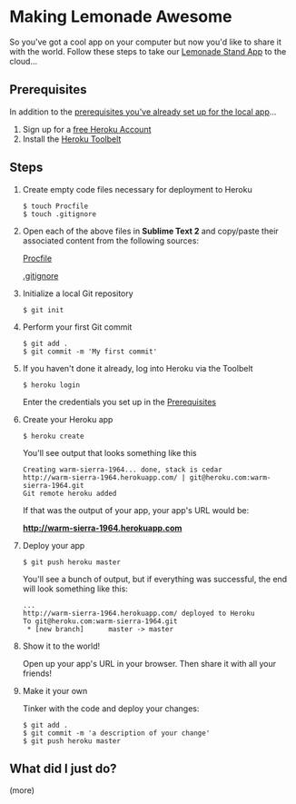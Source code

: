 # Making Lemonade Awesome

So you've got a cool app on your computer but now you'd like to share it with the world.  Follow these steps to take our [Lemonade Stand App](https://github.com/TargetRAD/lemonade-app) to the cloud...

## Prerequisites

In addition to the [prerequisites you've already set up for the local app](https://github.com/TargetRAD/lemonade-app#prerequisites)...

1. Sign up for a [free Heroku Account](https://id.heroku.com/signup/www-header)
1. Install the [Heroku Toolbelt](https://toolbelt.heroku.com/)

## Steps

1. Create empty code files necessary for deployment to Heroku

    ```
    $ touch Procfile
    $ touch .gitignore
    ```

1. Open each of the above files in **Sublime Text 2** and copy/paste their associated content from the following sources:

    [Procfile](/Procfile)
    
    [.gitignore](/.gitignore)

1. Initialize a local Git repository

    ```
    $ git init
    ```

1. Perform your first Git commit

    ```
    $ git add .
    $ git commit -m 'My first commit'
    ```

1. If you haven't done it already, log into Heroku via the Toolbelt

    ```
    $ heroku login
    ```
    
    Enter the credentials you set up in the [Prerequisites](#prerequisites)

1. Create your Heroku app

    ```
    $ heroku create
    ```
    
    You'll see output that looks something like this
    
    ```
    Creating warm-sierra-1964... done, stack is cedar
    http://warm-sierra-1964.herokuapp.com/ | git@heroku.com:warm-sierra-1964.git
    Git remote heroku added
    ```
    
    If that was the output of your app, your app's URL would be:
    
    **http://warm-sierra-1964.herokuapp.com**

1. Deploy your app

    ```
    $ git push heroku master
    ```
    
    You'll see a bunch of output, but if everything was successful, the end will look something like this:
    
    ```
    ...
    http://warm-sierra-1964.herokuapp.com/ deployed to Heroku
    To git@heroku.com:warm-sierra-1964.git
     * [new branch]      master -> master
    ```

1. Show it to the world!

    Open up your app's URL in your browser.  Then share it with all your friends!

1. Make it your own

    Tinker with the code and deploy your changes:

    ```
    $ git add .
    $ git commit -m 'a description of your change'
    $ git push heroku master
    ```

## What did I just do?

(more)
